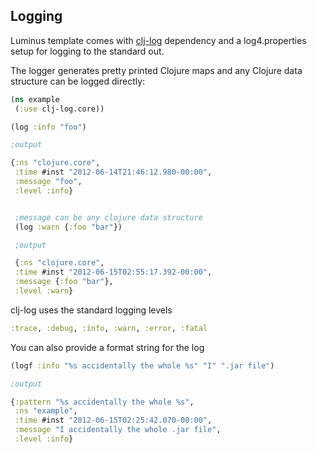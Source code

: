 ## Logging

Luminus template comes with [clj-log](https://github.com/yogthos/clj-log) dependency 
and a log4.properties setup for logging to the standard out.

The logger generates pretty printed Clojure maps and any Clojure data structure can be logged directly:

```clojure
(ns example
 (:use clj-log.core))

(log :info "foo")

;output

{:ns "clojure.core",
 :time #inst "2012-06-14T21:46:12.980-00:00",
 :message "foo",
 :level :info}


 ;message can be any clojure data structure
 (log :warn {:foo "bar"})

 ;output 

 {:ns "clojure.core",
 :time #inst "2012-06-15T02:55:17.392-00:00",
 :message {:foo "bar"},
 :level :warn}
``` 

clj-log uses the standard logging levels

```clojure
:trace, :debug, :info, :warn, :error, :fatal
```

You can also provide a format string for the log

```clojure
(logf :info "%s accidentally the whole %s" "I" ".jar file")

;output

{:pattern "%s accidentally the whole %s",
 :ns "example",
 :time #inst "2012-06-15T02:25:42.070-00:00",
 :message "I accidentally the whole .jar file",
 :level :info}
 ```
 
 